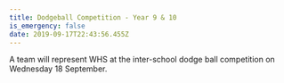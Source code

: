 ```yaml
---
title: Dodgeball Competition - Year 9 & 10
is_emergency: false
date: 2019-09-17T22:43:56.455Z
---
```

A team will represent WHS at the inter-school dodge ball competition on Wednesday 18 September.
